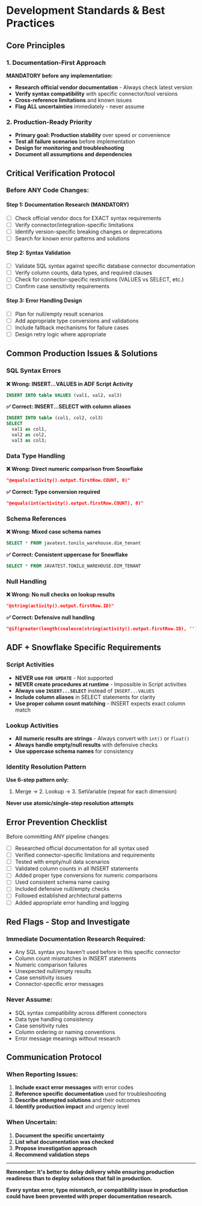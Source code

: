 # Development Standards & Best Practices

## Core Principles

### 1. Documentation-First Approach
**MANDATORY before any implementation:**
- **Research official vendor documentation** - Always check latest version
- **Verify syntax compatibility** with specific connector/tool versions  
- **Cross-reference limitations** and known issues
- **Flag ALL uncertainties** immediately - never assume

### 2. Production-Ready Priority
- **Primary goal: Production stability** over speed or convenience
- **Test all failure scenarios** before implementation
- **Design for monitoring and troubleshooting**
- **Document all assumptions and dependencies**

## Critical Verification Protocol

### Before ANY Code Changes:

#### Step 1: Documentation Research (MANDATORY)
- [ ] Check official vendor docs for EXACT syntax requirements
- [ ] Verify connector/integration-specific limitations
- [ ] Identify version-specific breaking changes or deprecations
- [ ] Search for known error patterns and solutions

#### Step 2: Syntax Validation
- [ ] Validate SQL syntax against specific database connector documentation
- [ ] Verify column counts, data types, and required clauses
- [ ] Check for connector-specific restrictions (VALUES vs SELECT, etc.)
- [ ] Confirm case sensitivity requirements

#### Step 3: Error Handling Design  
- [ ] Plan for null/empty result scenarios
- [ ] Add appropriate type conversions and validations
- [ ] Include fallback mechanisms for failure cases
- [ ] Design retry logic where appropriate

## Common Production Issues & Solutions

### SQL Syntax Errors

**❌ Wrong: INSERT...VALUES in ADF Script Activity**
```sql
INSERT INTO table VALUES (val1, val2, val3)
```

**✅ Correct: INSERT...SELECT with column aliases**
```sql
INSERT INTO table (col1, col2, col3)
SELECT 
  val1 as col1,
  val2 as col2, 
  val3 as col3;
```

### Data Type Handling

**❌ Wrong: Direct numeric comparison from Snowflake**
```json
"@equals(activity().output.firstRow.COUNT, 0)"
```

**✅ Correct: Type conversion required**
```json
"@equals(int(activity().output.firstRow.COUNT), 0)"
```

### Schema References

**❌ Wrong: Mixed case schema names**
```sql
SELECT * FROM javatest.tonilo_warehouse.dim_tenant
```

**✅ Correct: Consistent uppercase for Snowflake**
```sql
SELECT * FROM JAVATEST.TONILO_WAREHOUSE.DIM_TENANT
```

### Null Handling

**❌ Wrong: No null checks on lookup results**
```json
"@string(activity().output.firstRow.ID)"
```

**✅ Correct: Defensive null handling**
```json
"@if(greater(length(coalesce(string(activity().output.firstRow.ID), '')), 0), string(activity().output.firstRow.ID), '')"
```

## ADF + Snowflake Specific Requirements

### Script Activities
- **NEVER use `FOR UPDATE`** - Not supported
- **NEVER create procedures at runtime** - Impossible in Script activities
- **Always use `INSERT...SELECT`** instead of `INSERT...VALUES`
- **Include column aliases** in SELECT statements for clarity
- **Use proper column count matching** - INSERT expects exact column match

### Lookup Activities  
- **All numeric results are strings** - Always convert with `int()` or `float()`
- **Always handle empty/null results** with defensive checks
- **Use uppercase schema names** for consistency

### Identity Resolution Pattern
**Use 6-step pattern only:**
1. Merge → 2. Lookup → 3. SetVariable (repeat for each dimension)

**Never use atomic/single-step resolution attempts**

## Error Prevention Checklist

Before committing ANY pipeline changes:

- [ ] Researched official documentation for all syntax used
- [ ] Verified connector-specific limitations and requirements  
- [ ] Tested with empty/null data scenarios
- [ ] Validated column counts in all INSERT statements
- [ ] Added proper type conversions for numeric comparisons
- [ ] Used consistent schema name casing
- [ ] Included defensive null/empty checks
- [ ] Followed established architectural patterns
- [ ] Added appropriate error handling and logging

## Red Flags - Stop and Investigate

### Immediate Documentation Research Required:
- Any SQL syntax you haven't used before in this specific connector
- Column count mismatches in INSERT statements  
- Numeric comparison failures
- Unexpected null/empty results
- Case sensitivity issues
- Connector-specific error messages

### Never Assume:
- SQL syntax compatibility across different connectors
- Data type handling consistency  
- Case sensitivity rules
- Column ordering or naming conventions
- Error message meanings without research

## Communication Protocol

### When Reporting Issues:
1. **Include exact error messages** with error codes
2. **Reference specific documentation** used for troubleshooting
3. **Describe attempted solutions** and their outcomes  
4. **Identify production impact** and urgency level

### When Uncertain:
1. **Document the specific uncertainty**
2. **List what documentation was checked**  
3. **Propose investigation approach**
4. **Recommend validation steps**

---

**Remember: It's better to delay delivery while ensuring production readiness than to deploy solutions that fail in production.**

**Every syntax error, type mismatch, or compatibility issue in production could have been prevented with proper documentation research.**